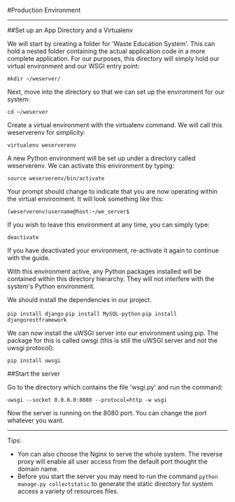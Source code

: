 #Production Environment

---

##Set up an App Directory and a Virtualenv

We will start by creating a folder for 'Waste Education System'. This can hold a nested folder containing the actual application code in a more complete application. For our purposes, this directory will simply hold our virtual environment and our WSGI entry point:

`mkdir ~/weserver/`

Next, move into the directory so that we can set up the environment for our system:

`cd ~/weserver`

Create a virtual environment with the virtualenv command. We will call this weserverenv for simplicity:

`virtualenv weserverenv`

A new Python environment will be set up under a directory called weserverenv. We can activate this environment by typing:

`source weserverenv/bin/activate`

Your prompt should change to indicate that you are now operating within the virtual environment. It will look something like this:

`(weserverenv)username@host:~/we_server$`

If you wish to leave this environment at any time, you can simply type:

`deactivate`

If you have deactivated your environment, re-activate it again to continue with the guide.

With this environment active, any Python packages installed will be contained within this directory hierarchy. They will not interfere with the system's Python environment. 

We should install the dependencies in our project.

`pip install django`
`pip install MySQL-python`
`pip install djangorestframework`


We can now install the uWSGI server into our environment using pip. The package for this is called uwsgi (this is still the uWSGI server and not the uwsgi protocol):

`pip install uwsgi`

##Start the server

Go to the directory which contains the file 'wsgi.py' and run the command:

`uwsgi --socket 0.0.0.0:8080 --protocol=http -w wsgi`

Now the server is running on the 8080 port. You can change the port whatever you want.

---

Tips:

* Yon can also choose the Nginx to serve the whole system. The reverse proxy will enable all user access from the default port thought the domain name.
* Before you start the server you may need to run the command `python manage.py collectstatic` to generate the static directory for system access a variety of resources files.




